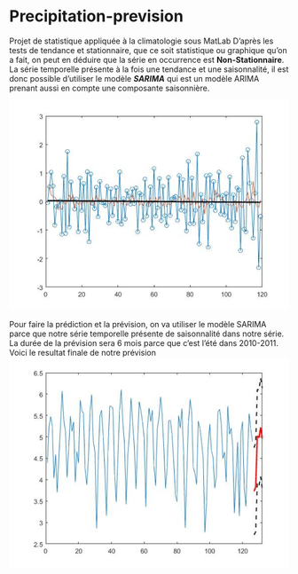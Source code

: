 # Precipitation-prevision
Projet de statistique appliquée à la climatologie sous MatLab
D’après les tests de tendance et stationnaire, que ce soit statistique ou graphique qu’on a fait, on peut en
déduire que la série en occurrence est **Non-Stationnaire**. La série temporelle présente à
la fois une tendance et une saisonnalité, il est donc possible d’utiliser le modèle **_SARIMA_** qui est un
modèle ARIMA prenant aussi en compte une composante saisonnière.


![GraphResult](/graph_results/TendanceEnleve.jpg)

Pour faire la prédiction et la prévision, on va utiliser le modèle SARIMA parce que notre série temporelle
présente de saisonnalité dans notre série. La durée de la prévision sera 6 mois parce que c’est l’été dans
2010-2011. Voici le resultat finale de notre prévision
![GraphResult](/graph_results/prevision_figure.jpg)
